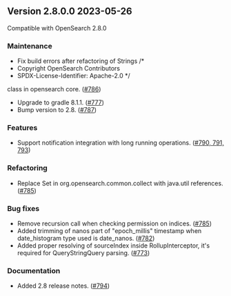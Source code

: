## Version 2.8.0.0 2023-05-26

Compatible with OpenSearch 2.8.0

### Maintenance
* Fix build errors after refactoring of Strings /*
 * Copyright OpenSearch Contributors
 * SPDX-License-Identifier: Apache-2.0
 */

class in opensearch core. ([#786](https://github.com/opensearch-project/index-management/pull/786))
* Upgrade to gradle 8.1.1. ([#777](https://github.com/opensearch-project/index-management/pull/777))
* Bump version to 2.8. ([#787](https://github.com/opensearch-project/index-management/pull/787))

### Features
* Support notification integration with long running operations. ([#790, 791, 793](https://github.com/opensearch-project/index-management/pull/793))

### Refactoring
* Replace Set in org.opensearch.common.collect with java.util references. ([#785](https://github.com/opensearch-project/index-management/pull/785))

### Bug fixes
* Remove recursion call when checking permission on indices. ([#785](https://github.com/opensearch-project/index-management/pull/785))
* Added trimming of nanos part of "epoch_millis" timestamp when date_histogram type used is date_nanos. ([#782](https://github.com/opensearch-project/index-management/pull/782))
* Added proper resolving of sourceIndex inside RollupInterceptor, it's required for QueryStringQuery parsing. ([#773](https://github.com/opensearch-project/index-management/pull/773))

### Documentation
* Added 2.8 release notes. ([#794](https://github.com/opensearch-project/index-management/pull/794))